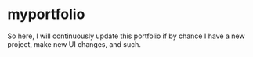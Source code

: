 # myportfolio

So here, I will continuously update this portfolio if by chance I have a new project, make new UI changes, and such.
